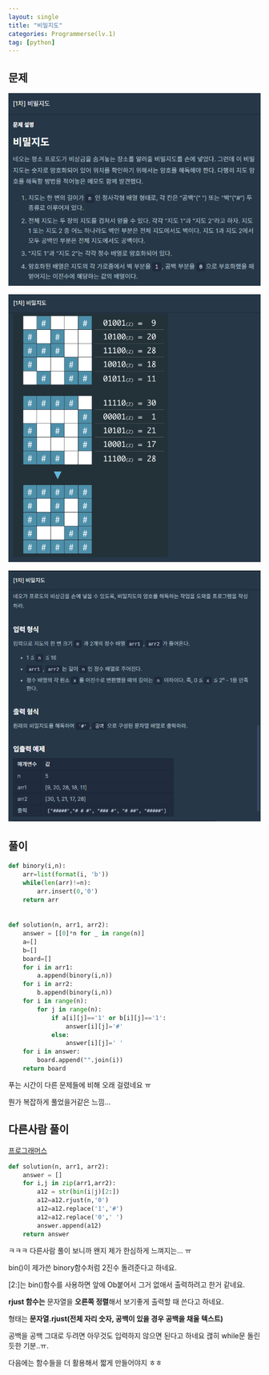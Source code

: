 ```yaml
---
layout: single
title: "비밀지도"
categories: Programmerse(lv.1)
tag: [python]
---
```


## 문제

![비밀지도1](../../images/2023-02-06-비밀지도/비밀지도1.png)

![비밀지도2](../../images/2023-02-06-비밀지도/비밀지도2.png)

![비밀지도3](../../images/2023-02-06-비밀지도/비밀지도3.png)



## 풀이

```python
def binory(i,n):
    arr=list(format(i, 'b'))
    while(len(arr)!=n):
        arr.insert(0,'0')
    return arr
    

def solution(n, arr1, arr2):
    answer = [[0]*n for _ in range(n)]
    a=[]
    b=[]
    board=[]
    for i in arr1:
        a.append(binory(i,n))
    for i in arr2:
        b.append(binory(i,n))
    for i in range(n):
        for j in range(n):
            if a[i][j]=='1' or b[i][j]=='1':
                answer[i][j]='#'
            else:
                answer[i][j]=' '
    for i in answer:
        board.append("".join(i))
    return board
```



푸는 시간이 다른 문제들에 비해 오래 걸렸네요 ㅠ

뭔가 복잡하게 풀었을거같은 느낌...



## 다른사람 풀이

<a  href="https://school.programmers.co.kr/learn/courses/30/lessons/17681/solution_groups?language=python3">프로그래머스</a>

```python
def solution(n, arr1, arr2):
    answer = []
    for i,j in zip(arr1,arr2):
        a12 = str(bin(i|j)[2:])
        a12=a12.rjust(n,'0')
        a12=a12.replace('1','#')
        a12=a12.replace('0',' ')
        answer.append(a12)
    return answer
```

ㅋㅋㅋ 다른사람 풀이 보니까 왠지 제가 한심하게 느껴지는... ㅠ

bin()이 제가쓴 binory함수처럼 2진수 돌려준다고 하네요.

[2:]는 bin()함수를 사용하면 앞에 Ob붙어서 그거 없애서 출력하려고 한거 같네요.

**rjust 함수는** 문자열을 **오른쪽 정렬**해서 보기좋게 출력할 때 쓴다고 하네요.

형태는 **문자열.rjust(전체 자리 숫자, 공백이 있을 경우 공백을 채울 텍스트)** 

공백을 공백 그대로 두려면 아무것도 입력하지 않으면 된다고 하네요 괞히 while문 돌린듯한 기분..ㅠ.

다음에는 함수들을 더 활용해서 짧게 만들어야지 ㅎㅎ

